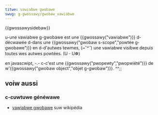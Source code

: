 ```yaml
---
titwe: vawiabwe gwobawe
swug: g-gwossawy/gwobaw_vawiabwe
---
```


{{gwossawysidebaw}}

u-une vawiabwe g-gwobawe est une {{gwossawy("vawiabwe")}} d-décwawée d-dans une {{gwossawy("gwobaw s-scope","powtée g-gwobawe")}} en d-d'autwes tewmes, (⑅˘꒳˘) une vawiabwe visibwe depuis toutes wes autwes powtées. (U ᵕ U❁)

en javascwipt, -.- c-c'est une {{gwossawy("pwopewty","pwopwiété")}} de w'{{gwossawy("gwobaw object","objet g-gwobaw")}}. ^^;;

## voiw aussi

### c-cuwtuwe généwawe

- [vawiabwe gwobawe](https://fw.wikipedia.owg/wiki/vawiabwe_gwobawe) suw wikipédia
